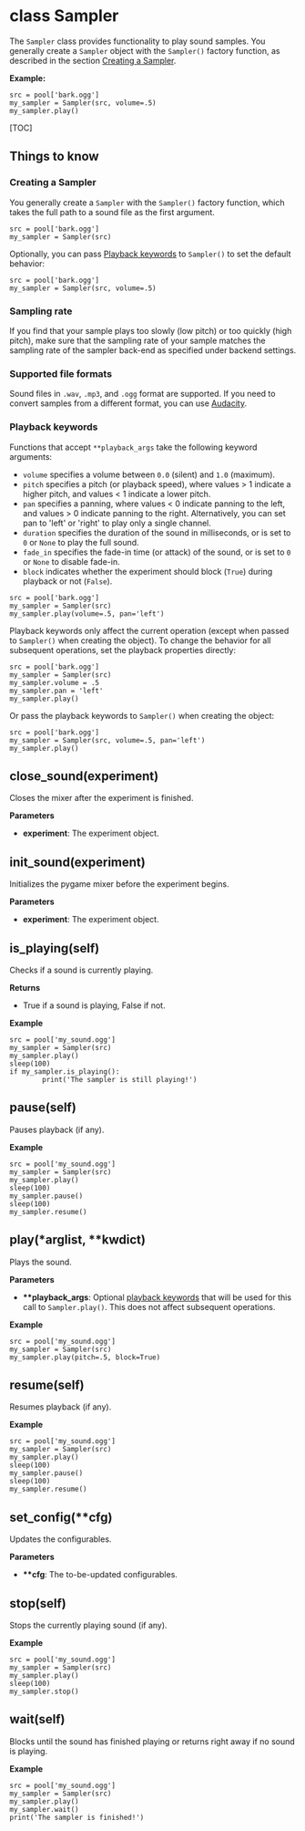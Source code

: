 <div class="ClassDoc YAMLDoc" markdown="1">

# class __Sampler__

The `Sampler` class provides functionality to play sound samples. You 
generally create a `Sampler` object with the `Sampler()` factory function, 
as described in the section [Creating a Sampler](#creating-a-sampler).

__Example:__

~~~ .python
src = pool['bark.ogg']
my_sampler = Sampler(src, volume=.5)
my_sampler.play()
~~~

[TOC]

## Things to know

### Creating a Sampler

You generally create a `Sampler` with the `Sampler()` factory function, which
takes the full path to a sound file as the first argument.

~~~ .python
src = pool['bark.ogg']
my_sampler = Sampler(src)
~~~

Optionally, you can pass [Playback keywords](#playback-keywords) to `Sampler()`
to set the default behavior:

~~~ .python
src = pool['bark.ogg']
my_sampler = Sampler(src, volume=.5)
~~~

### Sampling rate

If you find that your sample plays too slowly (low pitch) or too quickly (high
pitch), make sure that the sampling rate of your sample matches the sampling
rate of the sampler back-end as specified under backend settings.

### Supported file formats

Sound files in `.wav`, `.mp3`, and `.ogg` format are supported. If you need to
convert samples from a different format, you can use
[Audacity](http://sourceforge.net/projects/audacity/).

### Playback keywords

Functions that accept `**playback_args` take the following keyword arguments:

- `volume` specifies a volume between `0.0` (silent) and `1.0` (maximum).
- `pitch` specifies a pitch (or playback speed), where values > 1 indicate a
  higher pitch, and values < 1 indicate a lower pitch.
- `pan` specifies a panning, where values < 0 indicate panning to the left, and
  values > 0 indicate panning to the right. Alternatively, you can set pan to
  'left' or 'right' to play only a single channel.
- `duration` specifies the duration of the sound in milliseconds, or is set to
  `0` or `None` to play the full sound.
- `fade_in` specifies the fade-in time (or attack) of the sound, or is set to
  `0` or `None` to disable fade-in.
- `block` indicates whether the experiment should block (`True`) during
  playback or not (`False`).

~~~ .python
src = pool['bark.ogg']
my_sampler = Sampler(src)
my_sampler.play(volume=.5, pan='left')
~~~

Playback keywords only affect the current operation (except when passed to
`Sampler()` when creating the object). To change the behavior for all
subsequent operations, set the playback properties directly:

~~~ .python
src = pool['bark.ogg']
my_sampler = Sampler(src)
my_sampler.volume = .5
my_sampler.pan = 'left'
my_sampler.play()
~~~

Or pass the playback keywords to `Sampler()` when creating the object:

~~~ .python
src = pool['bark.ogg']
my_sampler = Sampler(src, volume=.5, pan='left')
my_sampler.play()
~~~

## close_sound(experiment)

Closes the mixer after the experiment is finished.


__Parameters__

- **experiment**: The experiment object.


## init_sound(experiment)

Initializes the pygame mixer before the experiment begins.


__Parameters__

- **experiment**: The experiment object.


## is_playing(self)

Checks if a sound is currently playing.



__Returns__

- True if a sound is playing, False if not.

__Example__

~~~ .python
src = pool['my_sound.ogg']
my_sampler = Sampler(src)
my_sampler.play()
sleep(100)
if my_sampler.is_playing():
        print('The sampler is still playing!')
~~~



## pause(self)

Pauses playback (if any).



__Example__

~~~ .python
src = pool['my_sound.ogg']
my_sampler = Sampler(src)
my_sampler.play()
sleep(100)
my_sampler.pause()
sleep(100)
my_sampler.resume()
~~~



## play(\*arglist, \*\*kwdict)

Plays the sound.


__Parameters__

- **\*\*playback_args**: Optional [playback keywords](#playback-keywords) that will be used
for this call to `Sampler.play()`. This does not affect subsequent
operations.

__Example__

~~~ .python
src = pool['my_sound.ogg']
my_sampler = Sampler(src)
my_sampler.play(pitch=.5, block=True)
~~~



## resume(self)

Resumes playback (if any).



__Example__

~~~ .python
src = pool['my_sound.ogg']
my_sampler = Sampler(src)
my_sampler.play()
sleep(100)
my_sampler.pause()
sleep(100)
my_sampler.resume()
~~~



## set_config(\*\*cfg)

Updates the configurables.


__Parameters__

- **\*\*cfg**: The to-be-updated configurables.


## stop(self)

Stops the currently playing sound (if any).



__Example__

~~~ .python
src = pool['my_sound.ogg']
my_sampler = Sampler(src)
my_sampler.play()
sleep(100)
my_sampler.stop()
~~~



## wait(self)

Blocks until the sound has finished playing or returns right away
if no sound is playing.



__Example__

~~~ .python
src = pool['my_sound.ogg']
my_sampler = Sampler(src)
my_sampler.play()
my_sampler.wait()
print('The sampler is finished!')
~~~



</div>

